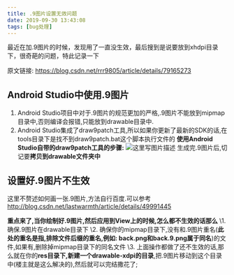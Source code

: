 ```yaml
---
title: .9图片设置无效问题
date: 2019-09-30 13:43:08
tags: [bug处理]
---
```


 最近在加.9图片的时候，发现用了一直没生效，最后搜到是说要放到xhdpi目录下，很奇葩的问题，特此记录一下

原文链接: https://blog.csdn.net/rrr9805/article/details/79165273

## Android Studio中使用.9图片

1. Android Studio项目中对于.9图片的规范更加的严格,.9图片不能放到mipmap目录中,否则编译会报错,只能放到drawable目录中.
2. Android Studio集成了draw9patch工具,所以如果你更新了最新的SDK的话,在tools目录下是找不到draw9patch.bat这个脚本执行文件的
   **使用Android Studio自带的draw9patch工具的步骤:**
   ![这里写图片描述](https://img-blog.csdn.net/20180125181023506?watermark/2/text/aHR0cDovL2Jsb2cuY3Nkbi5uZXQvcnJyOTgwNQ==/font/5a6L5L2T/fontsize/400/fill/I0JBQkFCMA==/dissolve/70/gravity/SouthEast)
   生成完.9图片后,切记要**拷贝到drawable文件夹中**

## 设置好.9图片不生效

这里不赘述如何画一张.9图片,方法自行百度.可以参考
http://blog.csdn.net/lastwarmth/article/details/49991445

**重点来了,当你绘制好.9图片,然后应用到View上的时候,怎么都不生效的话那么**
\1. 确保.9图片在drawable目录下
\2. 确保你的mipmap目录下,没有和.9图片重名(**此处的重名是指,排除文件后缀的重名,例如: back.png和back.9.png属于同名**)的文件,如果有,删除掉mipmap目录下的同名文件
\3. 上面操作都做了还不生效的话,那么就在你的**res目录下,新建一个drawable-xdpi的目录**,把.9图片移动到这个目录中(楼主就是这么解决的),然后就可以完结撒花了;

